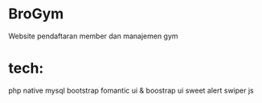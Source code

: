 # BroGym
Website pendaftaran member dan manajemen gym


# tech:
php native
mysql
bootstrap
fomantic ui & boostrap ui
sweet alert
swiper js
